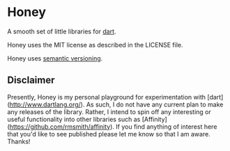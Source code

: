 Honey
=====

A smooth set of little libraries for [dart](http://www.dartlang.org/).

Honey uses the MIT license as described in the LICENSE file.

Honey uses [semantic versioning](http://semver.org/).

Disclaimer
----------
Presently, Honey is my personal playground for experimentation with [dart]
(http://www.dartlang.org/).  As such, I do not have any current plan to make
any releases of the library.  Rather, I intend to spin off any interesting or
useful functionality into other libraries such as [Affinity]
(https://github.com/rmsmith/affinity).  If you find anything of interest here 
that you'd like to see published please let me know so that I am aware.  Thanks!
